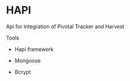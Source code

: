 HAPI
=====


Api for integration of Pivotal Tracker and Harvest

Tools

- Hapi framework

- Mongoose

- Bcrypt 



